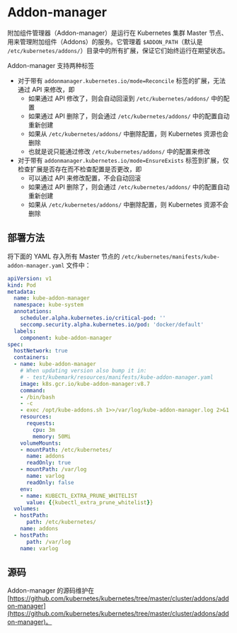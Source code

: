 # Addon-manager

附加组件管理器（Addon-manager）是运行在 Kubernetes 集群 Master 节点、用来管理附加组件（Addons）的服务。它管理着 `$ADDON_PATH`（默认是 `/etc/kubernetes/addons/`）目录中的所有扩展，保证它们始终运行在期望状态。

Addon-manager 支持两种标签

* 对于带有 `addonmanager.kubernetes.io/mode=Reconcile` 标签的扩展，无法通过 API 来修改，即
  * 如果通过 API 修改了，则会自动回滚到 `/etc/kubernetes/addons/` 中的配置
  * 如果通过 API 删除了，则会通过 `/etc/kubernetes/addons/` 中的配置自动重新创建
  * 如果从 `/etc/kubernetes/addons/` 中删除配置，则 Kubernetes 资源也会删除
  * 也就是说只能通过修改 `/etc/kubernetes/addons/` 中的配置来修改
* 对于带有 `addonmanager.kubernetes.io/mode=EnsureExists` 标签到扩展，仅检查扩展是否存在而不检查配置是否更改，即
  * 可以通过 API 来修改配置，不会自动回滚
  * 如果通过 API 删除了，则会通过 `/etc/kubernetes/addons/` 中的配置自动重新创建
  * 如果从 `/etc/kubernetes/addons/` 中删除配置，则 Kubernetes 资源不会删除

## 部署方法

将下面的 YAML 存入所有 Master 节点的 `/etc/kubernetes/manifests/kube-addon-manager.yaml` 文件中：

```yaml
apiVersion: v1
kind: Pod
metadata:
  name: kube-addon-manager
  namespace: kube-system
  annotations:
    scheduler.alpha.kubernetes.io/critical-pod: ''
    seccomp.security.alpha.kubernetes.io/pod: 'docker/default'
  labels:
    component: kube-addon-manager
spec:
  hostNetwork: true
  containers:
  - name: kube-addon-manager
    # When updating version also bump it in:
    # - test/kubemark/resources/manifests/kube-addon-manager.yaml
    image: k8s.gcr.io/kube-addon-manager:v8.7
    command:
    - /bin/bash
    - -c
    - exec /opt/kube-addons.sh 1>>/var/log/kube-addon-manager.log 2>&1
    resources:
      requests:
        cpu: 3m
        memory: 50Mi
    volumeMounts:
    - mountPath: /etc/kubernetes/
      name: addons
      readOnly: true
    - mountPath: /var/log
      name: varlog
      readOnly: false
    env:
    - name: KUBECTL_EXTRA_PRUNE_WHITELIST
      value: {{kubectl_extra_prune_whitelist}}
  volumes:
  - hostPath:
      path: /etc/kubernetes/
    name: addons
  - hostPath:
      path: /var/log
    name: varlog
```

## 源码

Addon-manager 的源码维护在 [https://github.com/kubernetes/kubernetes/tree/master/cluster/addons/addon-manager](https://github.com/kubernetes/kubernetes/tree/master/cluster/addons/addon-manager)。

